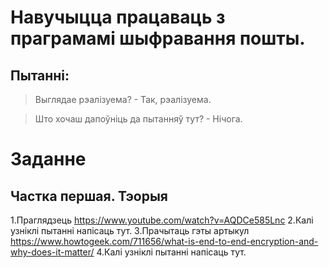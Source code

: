 # Навучыцца працаваць з праграмамі шыфравання пошты.
## Пытанні:
> Выглядае рэалізуема? - Так, рэалізуема.

> Што хочаш дапоўніць да пытанняў тут? - Нічога.


# Заданне
## Частка першая. Тэорыя

1.Праглядзець https://www.youtube.com/watch?v=AQDCe585Lnc
2.Калі узніклі пытанні напісаць тут.
3.Прачытаць гэты артыкул https://www.howtogeek.com/711656/what-is-end-to-end-encryption-and-why-does-it-matter/
4.Калі узніклі пытанні напісаць тут.
